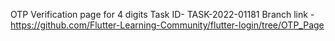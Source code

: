 OTP Verification page for 4 digits
Task ID- TASK-2022-01181
Branch link - https://github.com/Flutter-Learning-Community/flutter-login/tree/OTP_Page
